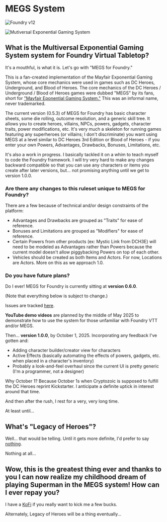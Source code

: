 # MEGS System

![Foundry v12](https://img.shields.io/badge/foundry-v12-green)

![Mutiversal Exponential Gaming System](https://github.com/worldsofwondergames/megs/blob/main/assets/images/megs-logo-multiversal.jpg?raw=true)

## What is the Multiversal Exponential Gaming System system for Foundry Virtual Tabletop?

It's a mouthful, is what it is. Let's go with "MEGS for Foundry."

This is a fan-created implementation of the Mayfair Exponential Gaming System, whose core mechanics were used in games such as DC Heroes, Underground, and Blood of Heroes. The core mechanics of the DC Heroes / Underground / Blood of Heroes games were dubbed "MEGS" by its fans, short for ["Mayfair Eponential Gaming System."](https://en.wikipedia.org/wiki/Mayfair_Exponential_Game_System) This was an informal name, never trademarked.

The current version (0.5.3) of MEGS for Foundry has basic character sheets, some die rolling, outcome resolution, and a generic skill tree. It allows you to create heroes, villains, NPCs, powers, gadgets, character traits, power modifications, etc. It's very much a skeleton for running games featuring any superheroes (or villains; I don't discriminate) you want using MEGS at a level similar to DC Heroes 3rd Edition or Blood of Heroes - if you enter your own Powers, Advantages, Drawbacks, Bonuses, Limitations, etc.

It's also a work in progress. I basically tackled it on a whim to teach myself to code the Foundry framework. I will try very hard to make any changes backward compatible so that you can use any characters or items you create after later versions, but... not promising anything until we get to version 1.0.0.

### Are there any changes to this ruleset unique to MEGS for Foundry?

There are a few because of technical and/or design constraints of the platform:

- Advantages and Drawbacks are grouped as "Traits" for ease of reference.
- Bonuses and Limitations are grouped as "Modifiers" for ease of reference.
- Certain Powers from other products (ex: Mystic Link from DCH3E) will need to be modeled as Advantages rather than Powers because the current model doesn't allow piggybacking Powers on top of each other.
- Vehicles should be created as both Items and Actors. For now, Locations are Actors. More on this as we approach 1.0.

### Do you have future plans?

Do I ever! MEGS for Foundry is currently sitting at **version 0.6.0**.

(Note that everything below is subject to change.)

Issues are tracked [here](https://github.com/worldsofwondergames/megs/issues?q=is%3Aopen%20is%3Aissue%20project%3Aworldsofwondergames%2F4).

**YouTube demo videos** are planned by the middle of May 2025 to demonstrate how to use the system for those unfamiliar with Foundry VTT and/or MEGS.

Then... **version 1.0.0**, by October 1, 2025. Incorporating any feedback I've gotten and:

- Adding character builder/creator view for characters
- Active Effects (basically automating the effects of powers, gadgets, etc. when placed in a character's inventory)
- Probably a look-and-feel overhaul since the current UI is pretty generic (I'm a programmer, not a designer)

Why October 1? Because October 1s when Cryptozoic is supposed to fulfill the DC Heroes reprint Kickstarter. I anticipate a definite uptick in interest around that time.

And then after the rush, I rest for a very, very long time.

At least until...

## What's "Legacy of Heroes"?

Well... that would be telling. Until it gets more definite, I'd prefer to say [nothing](https://en.wikipedia.org/wiki/Dungeons_%26_Dragons_retro-clones).

Nothing at all...

## Wow, this is the greatest thing ever and thanks to you I can now realize my childhood dream of playing Superman in the MEGS system! How can I ever repay you?

I have a [KoFi](https://ko-fi.com/worldsofwonder) if you really want to kick me a few bucks.

Alternately, Legacy of Heroes will be a thing eventually...
